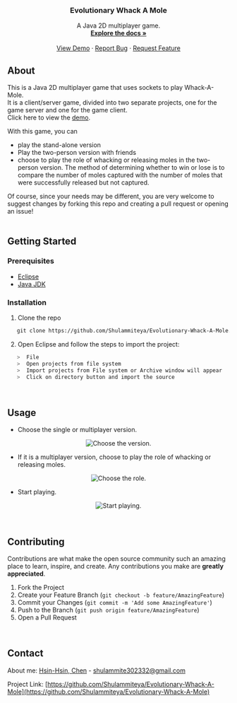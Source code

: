 <!-- PROJECT LOGO -->
<br />
<p align="center">

  <h3 align="center">Evolutionary Whack A Mole</h3>

  <p align="center">
    A Java 2D multiplayer game.
    <br />
    <a href="https://github.com/Shulammiteya/Evolutionary-Whack-A-Mole"><strong>Explore the docs »</strong></a>
    <br />
    <br />
    <a href="https://youtu.be/1wNsiModf5E">View Demo</a>
    ·
    <a href="https://github.com/Shulammiteya/Evolutionary-Whack-A-Mole/issues">Report Bug</a>
    ·
    <a href="https://github.com/Shulammiteya/Evolutionary-Whack-A-Mole/issues">Request Feature</a>
  </p>
</p>


<!-- ABOUT -->
## About

This is a Java 2D multiplayer game that uses sockets to play Whack-A-Mole.
<br />
It is a client/server game, divided into two separate projects, one for the game server and one for the game client.
<br />
Click here to view the [demo](https://youtu.be/1wNsiModf5E).

With this game, you can
* play the stand-alone version
* Play the two-person version with friends
* choose to play the role of whacking or releasing moles in the two-person version.
 The method of determining whether to win or lose is to compare the number of moles captured with the number of moles that were successfully released but not captured.

Of course, since your needs may be different, you are very welcome to suggest changes by forking this repo and creating a pull request or opening an issue!
<br />
<br />



## Getting Started

### Prerequisites

*  [Eclipse](https://www.eclipse.org/downloads/)
*  [Java JDK](https://www.oracle.com/technetwork/java/javase/downloads/index.html)


### Installation

1.  Clone the repo
   ```sh
      git clone https://github.com/Shulammiteya/Evolutionary-Whack-A-Mole.git
   ```
2.  Open Eclipse and follow the steps to import the project:
   ```sh
      >  File
      >  Open projects from file system
      >  Import projects from File system or Archive window will appear
      >  Click on directory button and import the source
   ```
<br />


<!-- USAGE EXAMPLES -->
## Usage

* Choose the single or multiplayer version.

<p float="center" align="center">
<img src="https://drive.google.com/uc?export=view&id=1cklmamLSoF6yrpJ0K8ytPondQVr2Hf14" alt="Choose the version.">
</p>

* If it is a multiplayer version, choose to play the role of whacking or releasing moles.

<p align="center">
<img src="https://drive.google.com/uc?export=view&id=1NVzZc8FeJQd3_BmJI-HSh28EyMuS5ySY" alt="Choose the role.">
</p>

* Start playing.

<p align="center">
<img src="https://drive.google.com/uc?export=view&id=1fm6w5Gc7dXTH8gv5Dyx9LZRq2ng45Gec" alt="Start playing.">
</p>
<br />



<!-- CONTRIBUTING -->
## Contributing

Contributions are what make the open source community such an amazing place to learn, inspire, and create. Any contributions you make are **greatly appreciated**.

1. Fork the Project
2. Create your Feature Branch (`git checkout -b feature/AmazingFeature`)
3. Commit your Changes (`git commit -m 'Add some AmazingFeature'`)
4. Push to the Branch (`git push origin feature/AmazingFeature`)
5. Open a Pull Request
<br />



<!-- CONTACT -->
## Contact

About me: [Hsin-Hsin, Chen](https://www.facebook.com/profile.php?id=100004017297228) - shulammite302332@gmail.com

Project Link: [https://github.com/Shulammiteya/Evolutionary-Whack-A-Mole](https://github.com/Shulammiteya/Evolutionary-Whack-A-Mole)
